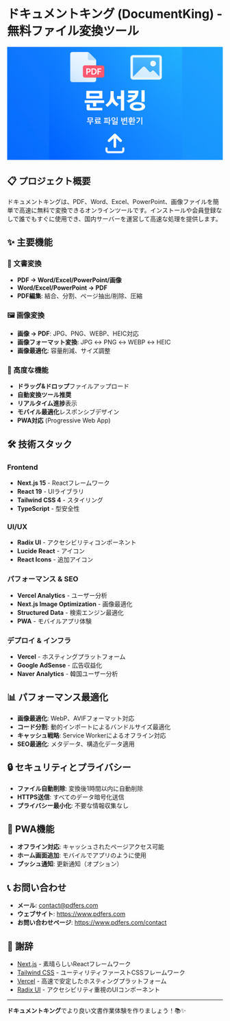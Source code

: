 # ドキュメントキング (DocumentKing) - 無料ファイル変換ツール

![ドキュメントキングロゴ](public/og-image.png)

## 📋 プロジェクト概要

ドキュメントキングは、PDF、Word、Excel、PowerPoint、画像ファイルを簡単で高速に無料で変換できるオンラインツールです。インストールや会員登録なしで誰でもすぐに使用でき、国内サーバーを運営して高速な処理を提供します。

## ✨ 主要機能

### 📄 文書変換
- **PDF → Word/Excel/PowerPoint/画像**
- **Word/Excel/PowerPoint → PDF**
- **PDF編集**: 結合、分割、ページ抽出/削除、圧縮

### 🖼️ 画像変換
- **画像 → PDF**: JPG、PNG、WEBP、HEIC対応
- **画像フォーマット変換**: JPG ↔ PNG ↔ WEBP ↔ HEIC
- **画像最適化**: 容量削減、サイズ調整

### 🔧 高度な機能
- **ドラッグ&ドロップ**ファイルアップロード
- **自動変換ツール推奨**
- **リアルタイム進捗**表示
- **モバイル最適化**レスポンシブデザイン
- **PWA対応** (Progressive Web App)

## 🛠️ 技術スタック

### Frontend
- **Next.js 15** - Reactフレームワーク
- **React 19** - UIライブラリ
- **Tailwind CSS 4** - スタイリング
- **TypeScript** - 型安全性

### UI/UX
- **Radix UI** - アクセシビリティコンポーネント
- **Lucide React** - アイコン
- **React Icons** - 追加アイコン

### パフォーマンス & SEO
- **Vercel Analytics** - ユーザー分析
- **Next.js Image Optimization** - 画像最適化
- **Structured Data** - 検索エンジン最適化
- **PWA** - モバイルアプリ体験

### デプロイ & インフラ
- **Vercel** - ホスティングプラットフォーム
- **Google AdSense** - 広告収益化
- **Naver Analytics** - 韓国ユーザー分析

## 📊 パフォーマンス最適化

- **画像最適化**: WebP、AVIFフォーマット対応
- **コード分割**: 動的インポートによるバンドルサイズ最適化
- **キャッシュ戦略**: Service Workerによるオフライン対応
- **SEO最適化**: メタデータ、構造化データ適用

## 🔒 セキュリティとプライバシー

- **ファイル自動削除**: 変換後1時間以内に自動削除
- **HTTPS送信**: すべてのデータ暗号化送信
- **プライバシー最小化**: 不要な情報収集なし

## 📱 PWA機能

- **オフライン対応**: キャッシュされたページアクセス可能
- **ホーム画面追加**: モバイルでアプリのように使用
- **プッシュ通知**: 更新通知（オプション）

## 📞 お問い合わせ

- **メール**: contact@pdfers.com
- **ウェブサイト**: https://www.pdfers.com
- **お問い合わせページ**: https://www.pdfers.com/contact

## 🙏 謝辞

- [Next.js](https://nextjs.org/) - 素晴らしいReactフレームワーク
- [Tailwind CSS](https://tailwindcss.com/) - ユーティリティファーストCSSフレームワーク
- [Vercel](https://vercel.com/) - 高速で安定したホスティングプラットフォーム
- [Radix UI](https://www.radix-ui.com/) - アクセシビリティ重視のUIコンポーネント

---

**ドキュメントキング**でより良い文書作業体験を作りましょう！📚✨
